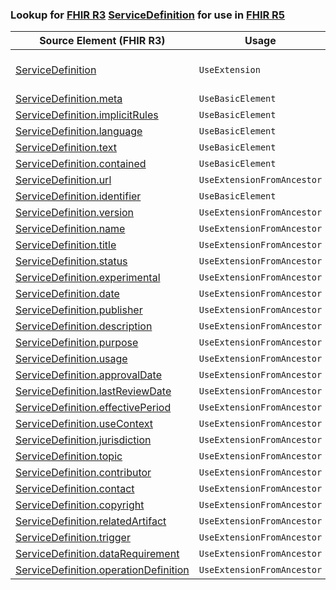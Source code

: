 ### Lookup for [FHIR R3](https://hl7.org/fhir/STU3/) [ServiceDefinition](https://hl7.org/fhir/STU3/ServiceDefinition.html) for use in [FHIR R5](https://hl7.org/fhir/R5/)

| Source Element (FHIR R3) | Usage | Target |
| -------------- | ----- | ------ |
| [ServiceDefinition](https://hl7.org/fhir/STU3/ServiceDefinition.html#resource) | `UseExtension` | [http://hl7.org/fhir/3.0/StructureDefinition/extension-ServiceDefinition](StructureDefinition-ext-R3-ServiceDefinition.html) |
| [ServiceDefinition.meta](https://hl7.org/fhir/STU3/ServiceDefinition.html#resource) | `UseBasicElement` | [Resource.meta](https://hl7.org/fhir/R5/Resource.html#resource) |
| [ServiceDefinition.implicitRules](https://hl7.org/fhir/STU3/ServiceDefinition.html#resource) | `UseBasicElement` | [Resource.implicitRules](https://hl7.org/fhir/R5/Resource.html#resource) |
| [ServiceDefinition.language](https://hl7.org/fhir/STU3/ServiceDefinition.html#resource) | `UseBasicElement` | [Resource.language](https://hl7.org/fhir/R5/Resource.html#resource) |
| [ServiceDefinition.text](https://hl7.org/fhir/STU3/ServiceDefinition.html#resource) | `UseBasicElement` | [DomainResource.text](https://hl7.org/fhir/R5/DomainResource.html#resource) |
| [ServiceDefinition.contained](https://hl7.org/fhir/STU3/ServiceDefinition.html#resource) | `UseBasicElement` | [DomainResource.contained](https://hl7.org/fhir/R5/DomainResource.html#resource) |
| [ServiceDefinition.url](https://hl7.org/fhir/STU3/ServiceDefinition.html#resource) | `UseExtensionFromAncestor` | - |
| [ServiceDefinition.identifier](https://hl7.org/fhir/STU3/ServiceDefinition.html#resource) | `UseBasicElement` | [Basic.identifier](https://hl7.org/fhir/R5/Basic.html#resource) |
| [ServiceDefinition.version](https://hl7.org/fhir/STU3/ServiceDefinition.html#resource) | `UseExtensionFromAncestor` | - |
| [ServiceDefinition.name](https://hl7.org/fhir/STU3/ServiceDefinition.html#resource) | `UseExtensionFromAncestor` | - |
| [ServiceDefinition.title](https://hl7.org/fhir/STU3/ServiceDefinition.html#resource) | `UseExtensionFromAncestor` | - |
| [ServiceDefinition.status](https://hl7.org/fhir/STU3/ServiceDefinition.html#resource) | `UseExtensionFromAncestor` | - |
| [ServiceDefinition.experimental](https://hl7.org/fhir/STU3/ServiceDefinition.html#resource) | `UseExtensionFromAncestor` | - |
| [ServiceDefinition.date](https://hl7.org/fhir/STU3/ServiceDefinition.html#resource) | `UseExtensionFromAncestor` | - |
| [ServiceDefinition.publisher](https://hl7.org/fhir/STU3/ServiceDefinition.html#resource) | `UseExtensionFromAncestor` | - |
| [ServiceDefinition.description](https://hl7.org/fhir/STU3/ServiceDefinition.html#resource) | `UseExtensionFromAncestor` | - |
| [ServiceDefinition.purpose](https://hl7.org/fhir/STU3/ServiceDefinition.html#resource) | `UseExtensionFromAncestor` | - |
| [ServiceDefinition.usage](https://hl7.org/fhir/STU3/ServiceDefinition.html#resource) | `UseExtensionFromAncestor` | - |
| [ServiceDefinition.approvalDate](https://hl7.org/fhir/STU3/ServiceDefinition.html#resource) | `UseExtensionFromAncestor` | - |
| [ServiceDefinition.lastReviewDate](https://hl7.org/fhir/STU3/ServiceDefinition.html#resource) | `UseExtensionFromAncestor` | - |
| [ServiceDefinition.effectivePeriod](https://hl7.org/fhir/STU3/ServiceDefinition.html#resource) | `UseExtensionFromAncestor` | - |
| [ServiceDefinition.useContext](https://hl7.org/fhir/STU3/ServiceDefinition.html#resource) | `UseExtensionFromAncestor` | - |
| [ServiceDefinition.jurisdiction](https://hl7.org/fhir/STU3/ServiceDefinition.html#resource) | `UseExtensionFromAncestor` | - |
| [ServiceDefinition.topic](https://hl7.org/fhir/STU3/ServiceDefinition.html#resource) | `UseExtensionFromAncestor` | - |
| [ServiceDefinition.contributor](https://hl7.org/fhir/STU3/ServiceDefinition.html#resource) | `UseExtensionFromAncestor` | - |
| [ServiceDefinition.contact](https://hl7.org/fhir/STU3/ServiceDefinition.html#resource) | `UseExtensionFromAncestor` | - |
| [ServiceDefinition.copyright](https://hl7.org/fhir/STU3/ServiceDefinition.html#resource) | `UseExtensionFromAncestor` | - |
| [ServiceDefinition.relatedArtifact](https://hl7.org/fhir/STU3/ServiceDefinition.html#resource) | `UseExtensionFromAncestor` | - |
| [ServiceDefinition.trigger](https://hl7.org/fhir/STU3/ServiceDefinition.html#resource) | `UseExtensionFromAncestor` | - |
| [ServiceDefinition.dataRequirement](https://hl7.org/fhir/STU3/ServiceDefinition.html#resource) | `UseExtensionFromAncestor` | - |
| [ServiceDefinition.operationDefinition](https://hl7.org/fhir/STU3/ServiceDefinition.html#resource) | `UseExtensionFromAncestor` | - |
